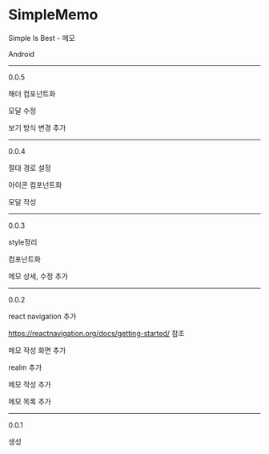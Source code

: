 # SimpleMemo

Simple Is Best - 메모

Android

---

0.0.5

해더 컴포넌트화

모달 수정

보기 방식 변경 추가

---

0.0.4

절대 경로 설정

아이콘 컴포넌트화

모달 작성

---

0.0.3

style정리

컴포넌트화

메모 상세, 수정 추가

---

0.0.2

react navigation 추가

https://reactnavigation.org/docs/getting-started/ 참조

메모 작성 화면 추가

realm 추가

메모 작성 추가

메모 목록 추가

---

0.0.1

생성

